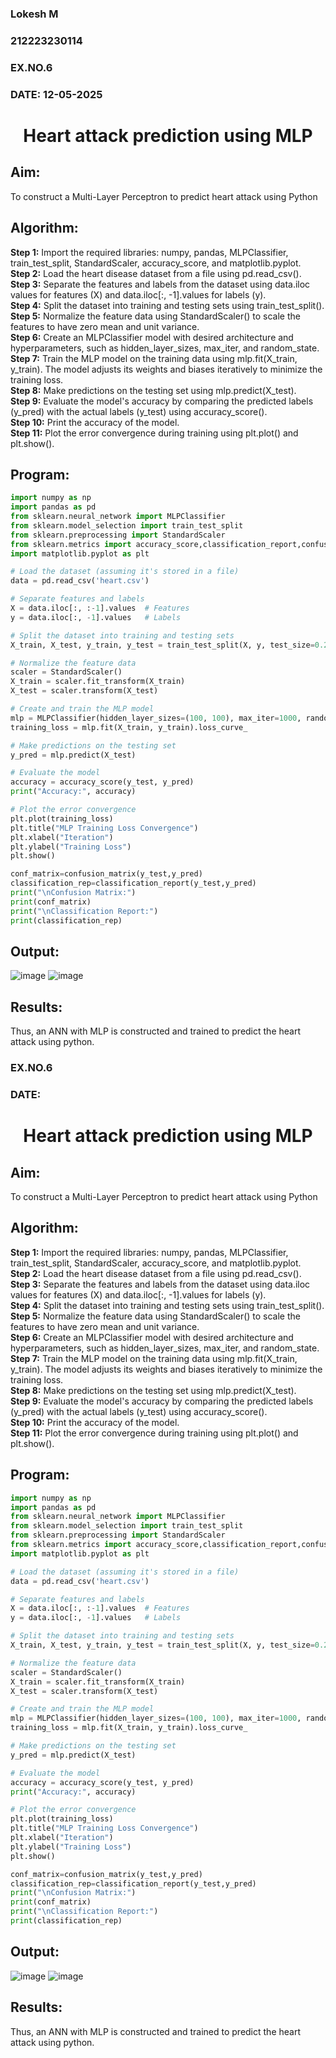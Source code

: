 <H3>Lokesh M</H3>
<H3>212223230114</H3>
<H3>EX.NO.6</H3>
<H3>DATE: 12-05-2025</H3>
<H1 ALIGN =CENTER>Heart attack prediction using MLP</H1>

## Aim:
To construct a  Multi-Layer Perceptron to predict heart attack using Python

## Algorithm:
<b>Step 1:</b> Import the required libraries: numpy, pandas, MLPClassifier, train_test_split, StandardScaler, accuracy_score, and matplotlib.pyplot.<BR>
<b>Step 2:</b> Load the heart disease dataset from a file using pd.read_csv().<BR>
<b>Step 3:</b> Separate the features and labels from the dataset using data.iloc values for features (X) and data.iloc[:, -1].values for labels (y).<BR>
<b>Step 4:</b> Split the dataset into training and testing sets using train_test_split().<BR>
<b>Step 5:</b> Normalize the feature data using StandardScaler() to scale the features to have zero mean and unit variance.<BR>
<b>Step 6:</b> Create an MLPClassifier model with desired architecture and hyperparameters, such as hidden_layer_sizes, max_iter, and random_state.<BR>
<b>Step 7:</b> Train the MLP model on the training data using mlp.fit(X_train, y_train). The model adjusts its weights and biases iteratively to minimize the training loss.<BR>
<b>Step 8:</b> Make predictions on the testing set using mlp.predict(X_test).<BR>
<b>Step 9:</b> Evaluate the model's accuracy by comparing the predicted labels (y_pred) with the actual labels (y_test) using accuracy_score().<BR>
<b>Step 10:</b> Print the accuracy of the model.<BR>
<b>Step 11:</b> Plot the error convergence during training using plt.plot() and plt.show().<BR>

## Program: 

```python
import numpy as np
import pandas as pd
from sklearn.neural_network import MLPClassifier
from sklearn.model_selection import train_test_split
from sklearn.preprocessing import StandardScaler
from sklearn.metrics import accuracy_score,classification_report,confusion_matrix
import matplotlib.pyplot as plt

# Load the dataset (assuming it's stored in a file)
data = pd.read_csv('heart.csv')

# Separate features and labels
X = data.iloc[:, :-1].values  # Features
y = data.iloc[:, -1].values   # Labels

# Split the dataset into training and testing sets
X_train, X_test, y_train, y_test = train_test_split(X, y, test_size=0.2, random_state=42)

# Normalize the feature data
scaler = StandardScaler()
X_train = scaler.fit_transform(X_train)
X_test = scaler.transform(X_test)

# Create and train the MLP model
mlp = MLPClassifier(hidden_layer_sizes=(100, 100), max_iter=1000, random_state=42)
training_loss = mlp.fit(X_train, y_train).loss_curve_

# Make predictions on the testing set
y_pred = mlp.predict(X_test)

# Evaluate the model
accuracy = accuracy_score(y_test, y_pred)
print("Accuracy:", accuracy)

# Plot the error convergence
plt.plot(training_loss)
plt.title("MLP Training Loss Convergence")
plt.xlabel("Iteration")
plt.ylabel("Training Loss")
plt.show()

conf_matrix=confusion_matrix(y_test,y_pred)
classification_rep=classification_report(y_test,y_pred)
print("\nConfusion Matrix:")
print(conf_matrix)
print("\nClassification Report:")
print(classification_rep)

```
## Output:
![image](https://github.com/user-attachments/assets/6ad2cd78-730e-4504-b9a9-99475a3fa81a)
![image](https://github.com/user-attachments/assets/8825d092-806c-42df-a0b4-70c7a6e7b9b1)

## Results:
Thus, an ANN with MLP is constructed and trained to predict the heart attack using python.

<H3>EX.NO.6</H3>
<H3>DATE:</H3>
<H1 ALIGN =CENTER>Heart attack prediction using MLP</H1>

## Aim:
To construct a  Multi-Layer Perceptron to predict heart attack using Python

## Algorithm:
<b>Step 1:</b> Import the required libraries: numpy, pandas, MLPClassifier, train_test_split, StandardScaler, accuracy_score, and matplotlib.pyplot.<BR>
<b>Step 2:</b> Load the heart disease dataset from a file using pd.read_csv().<BR>
<b>Step 3:</b> Separate the features and labels from the dataset using data.iloc values for features (X) and data.iloc[:, -1].values for labels (y).<BR>
<b>Step 4:</b> Split the dataset into training and testing sets using train_test_split().<BR>
<b>Step 5:</b> Normalize the feature data using StandardScaler() to scale the features to have zero mean and unit variance.<BR>
<b>Step 6:</b> Create an MLPClassifier model with desired architecture and hyperparameters, such as hidden_layer_sizes, max_iter, and random_state.<BR>
<b>Step 7:</b> Train the MLP model on the training data using mlp.fit(X_train, y_train). The model adjusts its weights and biases iteratively to minimize the training loss.<BR>
<b>Step 8:</b> Make predictions on the testing set using mlp.predict(X_test).<BR>
<b>Step 9:</b> Evaluate the model's accuracy by comparing the predicted labels (y_pred) with the actual labels (y_test) using accuracy_score().<BR>
<b>Step 10:</b> Print the accuracy of the model.<BR>
<b>Step 11:</b> Plot the error convergence during training using plt.plot() and plt.show().<BR>

## Program: 

```python
import numpy as np
import pandas as pd
from sklearn.neural_network import MLPClassifier
from sklearn.model_selection import train_test_split
from sklearn.preprocessing import StandardScaler
from sklearn.metrics import accuracy_score,classification_report,confusion_matrix
import matplotlib.pyplot as plt

# Load the dataset (assuming it's stored in a file)
data = pd.read_csv('heart.csv')

# Separate features and labels
X = data.iloc[:, :-1].values  # Features
y = data.iloc[:, -1].values   # Labels

# Split the dataset into training and testing sets
X_train, X_test, y_train, y_test = train_test_split(X, y, test_size=0.2, random_state=42)

# Normalize the feature data
scaler = StandardScaler()
X_train = scaler.fit_transform(X_train)
X_test = scaler.transform(X_test)

# Create and train the MLP model
mlp = MLPClassifier(hidden_layer_sizes=(100, 100), max_iter=1000, random_state=42)
training_loss = mlp.fit(X_train, y_train).loss_curve_

# Make predictions on the testing set
y_pred = mlp.predict(X_test)

# Evaluate the model
accuracy = accuracy_score(y_test, y_pred)
print("Accuracy:", accuracy)

# Plot the error convergence
plt.plot(training_loss)
plt.title("MLP Training Loss Convergence")
plt.xlabel("Iteration")
plt.ylabel("Training Loss")
plt.show()

conf_matrix=confusion_matrix(y_test,y_pred)
classification_rep=classification_report(y_test,y_pred)
print("\nConfusion Matrix:")
print(conf_matrix)
print("\nClassification Report:")
print(classification_rep)

```
## Output:
![image](https://github.com/user-attachments/assets/6ad2cd78-730e-4504-b9a9-99475a3fa81a)
![image](https://github.com/user-attachments/assets/8825d092-806c-42df-a0b4-70c7a6e7b9b1)

## Results:
Thus, an ANN with MLP is constructed and trained to predict the heart attack using python.
